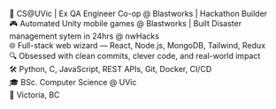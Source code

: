 🚀 CS@UVic | Ex QA Engineer Co-op @ Blastworks | Hackathon Builder  
🎮 Automated Unity mobile games @ Blastworks | Built Disaster management sytem in 24hrs @ nwHacks  
🌐 Full-stack web wizard — React, Node.js, MongoDB, Tailwind, Redux  
🔍 Obsessed with clean commits, clever code, and real-world impact  
🛠️ Python, C, JavaScript, REST APIs, Git, Docker, CI/CD  
🎓 BSc. Computer Science @ UVic  
📍 Victoria, BC


<!---
rangasashank/rangasashank is a ✨ special ✨ repository because its `README.md` (this file) appears on your GitHub profile.
You can click the Preview link to take a look at your changes.
--->
